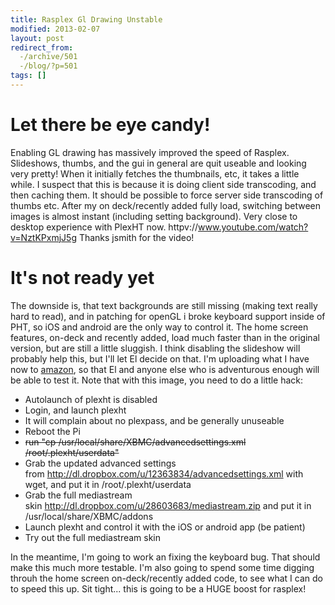 ```yaml
---
title: Rasplex Gl Drawing Unstable
modified: 2013-02-07
layout: post
redirect_from:
  -/archive/501
  -/blog/?p=501
tags: []
---
```



Let there be eye candy!
=======================

Enabling GL drawing has massively improved the speed of Rasplex. Slideshows, thumbs, and the gui in general are quit useable and looking very pretty! When it initially fetches the thumbnails, etc, it takes a little while. I suspect that this is because it is doing client side transcoding, and then caching them. It should be possible to force server side transcoding of thumbs etc. After my on deck/recently added fully load, switching between images is almost instant (including setting background). Very close to desktop experience with PlexHT now. httpv://www.youtube.com/watch?v=NztKPxmjJ5g Thanks jsmith for the video!  

It's not ready yet
==================

The downside is, that text backgrounds are still missing (making text really hard to read), and in patching for openGL i broke keyboard support inside of PHT, so iOS and android are the only way to control it. The home screen features, on-deck and recently added, load much faster than in the original version, but are still a little sluggish. I think disabling the slideshow will probably help this, but I'll let El decide on that. I'm uploading what I have now to [amazon](http://rasplex.srvthe.net/rasplex-unstable.img.zip), so that El and anyone else who is adventurous enough will be able to test it. Note that with this image, you need to do a little hack:

-   Autolaunch of plexht is disabled
-   Login, and launch plexht
-   It will complain about no plexpass, and be generally unuseable
-   Reboot the Pi
-   ~~run "cp /usr/local/share/XBMC/advancedsettings.xml /root/.plexht/userdata"~~
-   Grab the updated advanced settings from http://dl.dropbox.com/u/12363834/advancedsettings.xml with wget, and put it in /root/.plexht/userdata
-   Grab the full mediastream skin http://dl.dropbox.com/u/28603683/mediastream.zip and put it in /usr/local/share/XBMC/addons
-   Launch plexht and control it with the iOS or android app (be patient)
-   Try out the full mediastream skin

In the meantime, I'm going to work an fixing the keyboard bug. That should make this much more testable. I'm also going to spend some time digging throuh the home screen on-deck/recently added code, to see what I can do to speed this up. Sit tight... this is going to be a HUGE boost for rasplex!
